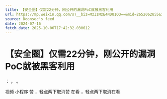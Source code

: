 ```yaml
---
title: 【安全圈】仅需22分钟，刚公开的漏洞PoC就被黑客利用
url: https://mp.weixin.qq.com/s?__biz=MzIzMzE4NDU1OQ==&mid=2652062855&idx=3&sn=4c3de4434af430e0c1bf88432232e34e
source: Doonsec's feed
date: 2024-07-16
fetch_date: 2025-10-06T17:42:32.030612
---
```


# 【安全圈】仅需22分钟，刚公开的漏洞PoC就被黑客利用

：
，
。

视频
小程序
赞
，轻点两下取消赞
在看
，轻点两下取消在看